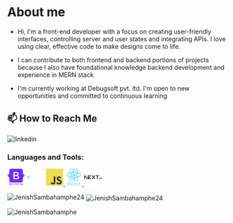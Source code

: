 
 <div>
        <h1>About me</h1>
        <ul padding='0'>
          <li>
            <p>
              Hi, I'm a front-end developer with a focus on creating user-friendly interfaces, controlling server and user states and integrating APIs. I love using clear, effective code to make designs come to life.
            </p>
          </li>
          <li>
            <p>
              I can contribute to both frontend and backend portions of projects because I also have foundational knowledge  backend development and experience in MERN stack
            </p>
          </li>
          <li>
            <p>
              I'm currently working at Debugsoft pvt. ltd.  I'm open to new opportunities and committed to continuous learning
            </p>
          </li>
        </ul>
      </div>
  <div>
        <h2>📫  How to Reach Me</h2>
        <div>
          <p align="left">
          <a href="https://www.linkedin.com/in/jenish-sambahamphe-822538236/" target="_blank" rel="noreferrer"> </a> <img src="https://upload.wikimedia.org/wikipedia/commons/thumb/a/aa/LinkedIn_2021.svg/2560px-LinkedIn_2021.svg.png" alt="linkedin" width="40" height="20"/>
          </p>
        </div>
      </div>




<h3 align="left">Languages and Tools:</h3>
<p align="left">   <a href="https://www.w3schools.com/css/" target="_blank" rel="noreferrer"> </a> <img src="https://raw.githubusercontent.com/devicons/devicon/master/icons/bootstrap/bootstrap-plain-wordmark.svg" alt="bootstrap" width="40" height="40"/> <img src="https://raw.githubusercontent.com/devicons/devicon/master/icons/tailwindcss/tailwindcss-original-wordmark.svg" alt="Tailwind CSS" width="40" height="40"/>
  </a> <a href="https://developer.mozilla.org/en-US/docs/Web/JavaScript" target="_blank" rel="noreferrer"> <img src="https://raw.githubusercontent.com/devicons/devicon/master/icons/javascript/javascript-original.svg" alt="javascript" width="40" height="40"/> </a> <a href="https://reactjs.org/" target="_blank" rel="noreferrer"> <img src="https://raw.githubusercontent.com/devicons/devicon/master/icons/react/react-original-wordmark.svg" alt="react" width="40" height="40"/> </a> <img src="https://raw.githubusercontent.com/devicons/devicon/master/icons/nextjs/nextjs-original-wordmark.svg" alt="Next.js" width="40" height="40"/>


 </p>

<p><img align="left" src="https://github-readme-stats.vercel.app/api/top-langs?username=JenishSambahamphe24&show_icons=true&locale=en&layout=compact" alt="JenishSambahamphe24" /></p>

<p>&nbsp;<img align="center" src="https://github-readme-stats.vercel.app/api?username=JenishSambahamphe24&show_icons=true&locale=en" alt="JenishSambahamphe24" /></p>

<p><img align="center" src="https://github-readme-streak-stats.herokuapp.com/?user=JenishSambahamphe24&" alt="JenishSambahamphe" /></p>
